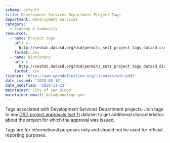 ```yaml
---
schema: default
title: Development Services Department Project Tags
department: Development Services
category:
  - Economy & Community
resources:
  - name: Project tags
    url: >-
      http://seshat.datasd.org/dsd/permits_set1_project_tags_datasd.csv
    format: csv
  - name: Dictionary
    url: >-
      http://seshat.datasd.org/dsd/permits_set1_project_tags_datasd_dict.csv
    format: csv
license: 'http://www.opendefinition.org/licenses/odc-pddl'
date_issued: '2020-03-10'
date_modified: '2020-11-23'
maintainer: City of San Diego
maintainer_email: data@sandiego.gov
---
```

Tags associated with Development Services Department projects. Join tags to any [DSD project approvals (set 1)](/datasets/development-permits-set1/) dataset to get additional characteristics about the project for which the approval was issued.

<!-- more -->

Tags are for informational purposes only and should not be used for official reporting purposes.